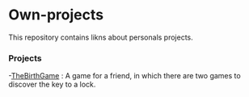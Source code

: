 # Own-projects

This repository contains likns about personals projects.

<h3>Projects</h3>

-[TheBirthGame](https://github.com/jortiz-m/TheBirthGame) : A game for a friend, in which there are two games to discover the key to a lock.
